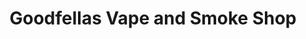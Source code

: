 ---
title: "Goodfellas Vape and Smoke Shop"
url: /aiken/goodfellas-vape-and-smoke-shop/
shop: tobacco
---